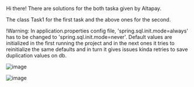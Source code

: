 Hi there!
There are solutions for the both taska given by Altapay.

The class Task1 for the first task and the above ones for the second.

!Warning: In application.properties config file, 
'spring.sql.init.mode=always' has to be changed to 'spring.sql.init.mode=never'.
Default values are initialized in the first running the project and in the next ones it tries to reinitialize the same defaults
and in turn it gives issues kinda retries to save duplication values on db.

![image](https://github.com/RuslonPy/altapay/assets/55586392/145c3a32-5278-45c7-81e3-f554d475dce5)

![image](https://github.com/RuslonPy/altapay/assets/55586392/3ed391e1-ba3c-4b6f-976c-512c79fe82d1)


